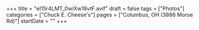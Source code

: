 +++
title = "eI15r4LMT_0wiXw18vtF.avif"
draft = false
tags = ["Photos"]
categories = ["Chuck E. Cheese's"]
pages = ["Columbus, OH (3886 Morse Rd)"]
startDate = ""
+++
